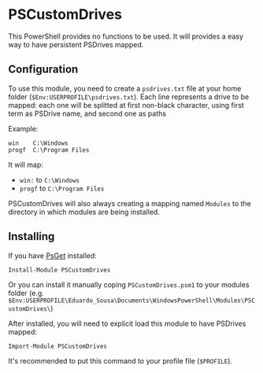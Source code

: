 # PSCustomDrives

This PowerShell provides no functions to be used. It will provides a easy way to
have persistent PSDrives mapped.

## Configuration

To use this module, you need to create a `psdrives.txt` file at your home folder
(`$Env:USERPROFILE\psdrives.txt`).  Each line represents a drive to be mapped:
each one will be splitted at first non-black character, using first term as
PSDrive name, and second one as paths

Example:

    win    C:\Windows
    progf  C:\Program Files

It will map:

* `win:` to `C:\Windows`
* `progf` to `C:\Program Files`

PSCustomDrives will also always creating a mapping named `Modules` to the
directory in which modules are being installed.

## Installing

If you have [PsGet](http://psget.net/) installed:

    Install-Module PSCustomDrives
  
Or you can install it manually coping `PSCustomDrives.psm1` to your modules
folder (e.g. `
$Env:USERPROFILE\Eduardo_Sousa\Documents\WindowsPowerShell\Modules\PSCustomDrives\`)

After installed, you will need to explicit load this module to have PSDrives
mapped:

    Import-Module PSCustomDrives

It's recommended to put this command to your profile file (`$PROFILE`).
